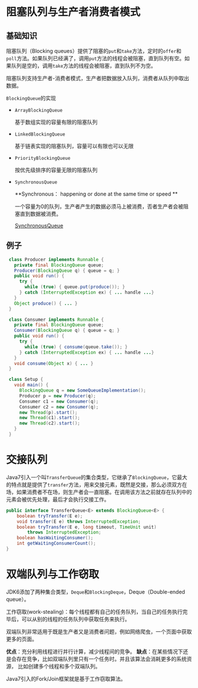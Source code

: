 # 阻塞队列与生产者消费者模式

## 基础知识

阻塞队列（Blocking queues）提供了阻塞的`put`和`take`方法，定时的`offer`和`poll`方法。如果队列已经满了，调用`put`方法的线程会被阻塞，直到队列有空。如果队列是空的，调用`take`方法的线程会被阻塞，直到队列不为空。

阻塞队列支持生产者-消费者模式，生产者把数据放入队列，消费者从队列中取出数据。

`BlockingQueue`的实现

- `ArrayBlockingQueue`

  基于数组实现的容量有限的阻塞队列

- `LinkedBlockingQueue`

  基于链表实现的阻塞队列，容量可以有限也可以无限

- `PriorityBlockingQueue`

  按优先级排序的容量无限的阻塞队列

- `SynchronousQueue`

  **Synchronous： happening or done at the same time or speed **

  一个容量为0的队列，生产者产生的数据必须马上被消费，否者生产者会被阻塞直到数据被消费。

  [SynchronousQueue](https://stackoverflow.com/questions/5102570/implementation-of-blockingqueue-what-are-the-differences-between-synchronousque)

## 例子

```java
 class Producer implements Runnable {
   private final BlockingQueue queue;
   Producer(BlockingQueue q) { queue = q; }
   public void run() {
     try {
       while (true) { queue.put(produce()); }
     } catch (InterruptedException ex) { ... handle ...}
   }
   Object produce() { ... }
 }

 class Consumer implements Runnable {
   private final BlockingQueue queue;
   Consumer(BlockingQueue q) { queue = q; }
   public void run() {
     try {
       while (true) { consume(queue.take()); }
     } catch (InterruptedException ex) { ... handle ...}
   }
   void consume(Object x) { ... }
 }

 class Setup {
   void main() {
     BlockingQueue q = new SomeQueueImplementation();
     Producer p = new Producer(q);
     Consumer c1 = new Consumer(q);
     Consumer c2 = new Consumer(q);
     new Thread(p).start();
     new Thread(c1).start();
     new Thread(c2).start();
   }
 }
```

# 交接队列

Java7引入一个叫`TransferQueue`的集合类型，它继承了`BlockingQueue`，它最大的特点就是提供了`transfer`方法，用来交接元素，既然是交接，那么必须双方在场，如果消费者不在场，则生产者会一直阻塞。在调用该方法之前就存在队列中的元素会被优先处理，最后才会执行交接工作。

```java
public interface TransferQueue<E> extends BlockingQueue<E> {
    boolean tryTransfer(E e);
    void transfer(E e) throws InterruptedException;
    boolean tryTransfer(E e, long timeout, TimeUnit unit)
        throws InterruptedException;
    boolean hasWaitingConsumer();
    int getWaitingConsumerCount();
}
```

# 双端队列与工作窃取

JDK6添加了两种集合类型，`Deque`和`BlockingDeque`，Deque（Double-ended queue）。

工作窃取(work-stealing)：每个线程都有自己的任务队列，当自己的任务执行完毕后，可以从别的线程的任务队列中获取任务来执行。

双端队列非常适用于既是生产者又是消费者问题，例如网络爬虫，一个页面中获取更多的页面。

**优点**：充分利用线程进行并行计算，减少线程间的竞争。
**缺点**：在某些情况下还是会存在竞争，比如双端队列里只有一个任务时。并且该算法会消耗更多的系统资源， 比如创建多个线程和多个双端队列。

Java7引入的Fork/Join框架就是基于工作窃取算法。

